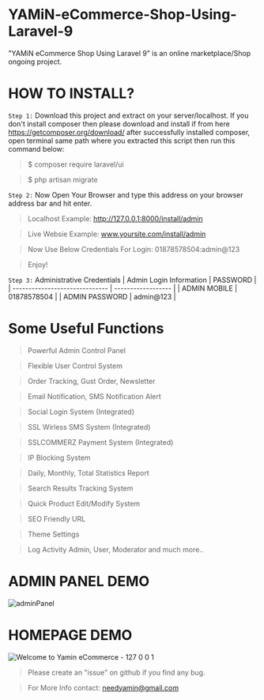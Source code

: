 # YAMiN-eCommerce-Shop-Using-Laravel-9
"YAMiN eCommerce Shop Using Laravel 9" is an online marketplace/Shop ongoing project.

# HOW TO INSTALL?

`Step 1:` Download this project and extract on your server/localhost. If you don't install composer then please download and install if from here https://getcomposer.org/download/ after successfully installed composer, open terminal same path where you extracted this script then run this command below:

> $ composer require laravel/ui

> $ php artisan migrate


`Step 2:` Now Open Your Browser and type this address on your browser address bar and hit enter.

> Localhost Example: http://127.0.0.1:8000/install/admin

> Live Websie Example: www.yoursite.com/install/admin 

> Now Use Below Credentials For Login: 01878578504:admin@123 

> Enjoy!

`Step 3:` Administrative Credentials
| Admin Login Information        | PASSWORD           |
| ------------------------------ | ------------------ |
| ADMIN MOBILE                   |  01878578504       |
| ADMIN PASSWORD                 |  admin@123         |

# Some Useful Functions
> Powerful Admin Control Panel

> Flexible User Control System

> Order Tracking, Gust Order, Newsletter

> Email Notification, SMS Notification Alert

> Social Login System (Integrated)

> SSL Wirless SMS System (Integrated)

> SSLCOMMERZ Payment System (Integrated)

> IP Blocking System

> Daily, Monthly, Total Statistics Report

> Search Results Tracking System

> Quick Product Edit/Modify System 

> SEO Friendly URL

> Theme Settings

> Log Activity Admin, User, Moderator and much more..


# ADMIN PANEL DEMO
![adminPanel](https://user-images.githubusercontent.com/16277392/229379079-cbd6206f-d373-4f83-ae28-144d873094a7.png)

# HOMEPAGE DEMO
![Welcome to Yamin eCommerce - 127 0 0 1](https://user-images.githubusercontent.com/16277392/229862916-f21bdbf8-e1f8-46ba-8fe7-8c23fd938f9d.png)

> Please create an "issue" on github if you find any bug.

> For More Info contact: needyamin@gmail.com
